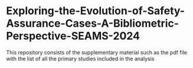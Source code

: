 # Exploring-the-Evolution-of-Safety-Assurance-Cases-A-Bibliometric-Perspective-SEAMS-2024
This repository consists of the supplementary material such as the pdf file with the list of all the primary studies included in the analysis
